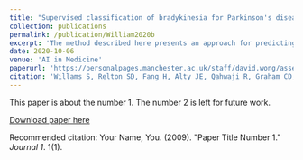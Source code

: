 ```yaml
---
title: "Supervised classification of bradykinesia for Parkinson's disease from smartphone video"
collection: publications
permalink: /publication/William2020b
excerpt: 'The method described here presents an approach for predicting bradykinesia from videos of fingertapping tests. The method is robust to lighting conditions and camera positioning. On a set of pilot data, accuracy of bradykinesia prediction is comparable to that recorded by blinded human experts'
date: 2020-10-06
venue: 'AI in Medicine'
paperurl: 'https://personalpages.manchester.ac.uk/staff/david.wong/assets/Papers/2019Williams.pdf'
citation: 'Willams S, Relton SD, Fang H, Alty JE, Qahwaji R, Graham CD, Wong DC. &quot;Supervised classification of bradykinesia for Parkinson’s disease from smartphone video.&quot; <i>AI in Medicine</i>.'
---
```

This paper is about the number 1. The number 2 is left for future work.

[Download paper here](http://academicpages.github.io/files/paper1.pdf)

Recommended citation: Your Name, You. (2009). "Paper Title Number 1." <i>Journal 1</i>. 1(1).